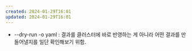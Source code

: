 ```yaml
---
created: 2024-01-29T16:01
updated: 2024-01-29T16:01
---
```

- --dry-run -o yaml
	: 결과를 클러스터에 바로 반영하는 게 아니라 어떤 결과를 만들어낼지를 일단 확인해보기 위함.